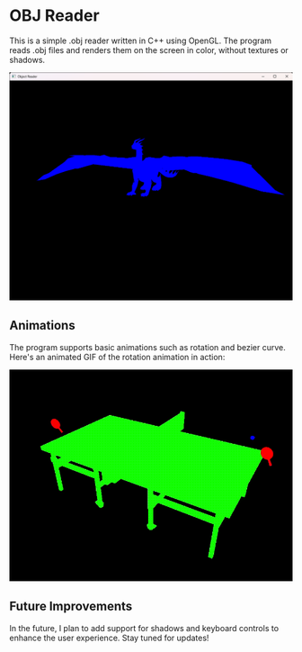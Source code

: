 # OBJ Reader

This is a simple .obj reader written in C++ using OpenGL. The program reads .obj files and renders them on the screen in color, without textures or shadows.

![Model loaded screenshot](OBJ_Reader\img\dragon_preview.png)

## Animations

The program supports basic animations such as rotation and bezier curve. Here's an animated GIF of the rotation animation in action:

![Rotation animation](OBJ_Reader\img\pingpong.gif)

## Future Improvements

In the future, I plan to add support for shadows and keyboard controls to enhance the user experience. Stay tuned for updates!
